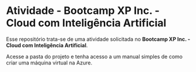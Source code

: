 # Atividade - Bootcamp XP Inc. - Cloud com Inteligência Artificial

Esse repositório trata-se de uma atividade solicitada no **Bootcamp XP Inc. - Cloud com Inteligência Artificial**.

Acesse a pasta do projeto e tenha acesso a um manual simples de como criar uma máquina virtual na Azure.
